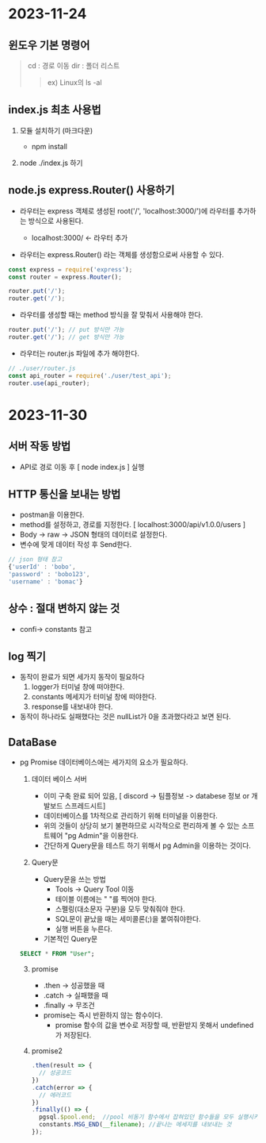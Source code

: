 # 2023-11-24
## 윈도우 기본 명령어
  > cd : 경로 이동
  > dir : 폴더 리스트
  >  >   ex) Linux의 ls -al
 
## index.js 최초 사용법
1. 모듈 설치하기 (마크다운)
    - npm install

2. node ./index.js 하기


## node.js express.Router() 사용하기
- 라우터는 express 객체로 생성된 root('/', 'localhost:3000/')에 라우터를 추가하는 방식으로 사용된다.
    - localhost:3000/ <- 라우터 추가

- 라우터는 express.Router() 라는 객체를 생성함으로써 사용할 수 있다.
  
``` js
const express = require('express');
const router = express.Router();

router.put('/');
router.get('/');
```

- 라우터를 생성할 때는 method 방식을 잘 맞춰서 사용해야 한다.
``` js
router.put('/'); // put 방식만 가능
router.get('/'); // get 방식만 가능
```
- 라우터는 router.js 파일에 추가 해야한다.
```js
// ./user/router.js
const api_router = require('./user/test_api');
router.use(api_router);
```

# 2023-11-30

## 서버 작동 방법
  - API로 경로 이동 후 [ node index.js ] 실행
 
## HTTP 통신을 보내는 방법
 - postman을 이용한다.
 - method를 설정하고, 경로를 지정한다. [ localhost:3000/api/v1.0.0/users ]
 - Body -> raw -> JSON 형태의 데이터로 설정한다.
 - 변수에 맞게 데이터 작성 후 Send한다.

```js
// json 형태 참고
{'userId' : 'bobo',
'password' : 'bobo123',
'username' : 'bomac'}
```

## 상수 : 절대 변하지 않는 것
  - confi-> constants 참고

## log 찍기
   - 동작이 완료가 되면 세가지 동작이 필요하다
     1. logger가 터미널 창에 떠야한다.
     2. constants 메세지가 터미널 창에 떠야한다.
     3. response를 내보내야 한다.
  - 동작이 하나라도 실패했다는 것은 nullList가 0을 초과했다라고 보면 된다.

## DataBase
 - pg Promise 데이터베이스에는 세가지의 요소가 필요하다.
     1. 데이터 베이스 서버
        - 이미 구축 완료 되어 있음, [ discord -> 팀플정보 -> databese 정보 or 개발보드 스프레드시트]
        - 데이터베이스를 1차적으로 관리하기 위해 터미널을 이용한다.
        - 위의 것들이 상당히 보기 불편하므로 시각적으로 편리하게 볼 수 있는 소프트웨어 "pg Admin"을 이용한다.
        - 간단하게 Query문을 테스트 하기 위해서 pg Admin을 이용하는 것이다.
       
     2. Query문
        - Query문을 쓰는 방법
          - Tools -> Query Tool 이동
          - 테이블 이름에는 " "를 찍어야 한다.
          - 스펠링(대소문자 구분)을 모두 맞춰줘야 한다.
          - SQL문이 끝났을 때는 세미콜론(;)을 붙여줘야한다.
          - 실행 버튼을 누른다.
        - 기본적인 Query문
          <br>
      ```SQL
      SELECT * FROM "User";
      ```
      
     3. promise
        - .then -> 성공했을 때
        - .catch -> 실패했을 때
        - .finally -> 무조건
        - promise는 즉시 반환하지 않는 함수이다.
          - promise 함수의 값을 변수로 저장할 때, 반환받지 못해서 undefined가 저장된다.

    4. promise2
       ```js
       .then(result => {
         // 성공코드
       })
       .catch(error => {
         // 에러코드
       })
       .finally(() => {
         pgsql.$pool.end;  //pool 비동기 함수에서 잡혀있던 함수들을 모두 실행시키는 것
         constants.MSG_END(__filename); //끝나는 메세지를 내보내는 것
       });
       ```
       

